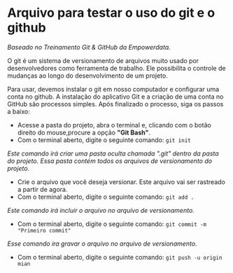 # Arquivo para testar o uso do git e o github
*Baseado no Treinamento Git & GitHub da Empowerdata.*

O git é um sistema de versionamento de arquivos muito usado por desenvolvedores como ferramenta de trabalho. Ele possibilita o controle de mudanças ao longo do desenvolvimento de um projeto.

Para usar, devemos instalar o git em nosso computador e configurar uma conta no github. A instalação do aplicativo Git e a criação de uma conta no GitHub são processos simples. Após finalizado o processo, siga os passos a baixo:

- Acesse a pasta do projeto, abra o terminal e, clicando com o botão direito do mouse,procure a opção **"Git Bash"**.
- Com o terminal aberto, digite o seguinte comando: `git init`

*Este comando irá criar uma pasta oculta chamada *".git"* dentro da pasta do projeto. Essa pasta contém todos os arquivos de versionamento do projeto.*
- Crie o arquivo que você deseja versionar. Este arquivo vai ser rastreado a partir de agora.
- Com o terminal aberto, digite o seguinte comando: `git add .`

*Este comando irá incluir o arquivo no arquivo de versionamento.*
- Com o terminal aberto, digite o seguinte comando: `git commit -m "Primeiro commit"`

*Esse comando ira gravar o arquivo no arquivo de versionamento.*
- Com o terminal aberto, digite o seguinte comando: `git push -u origin mian` 
